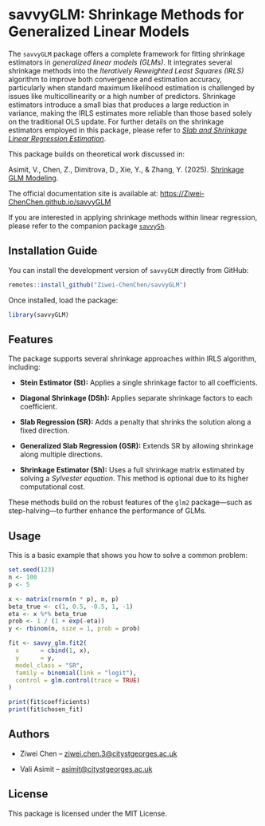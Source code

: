 # savvyGLM: Shrinkage Methods for Generalized Linear Models

The `savvyGLM` package offers a complete framework for fitting shrinkage estimators in *generalized linear models (GLMs)*. It integrates several shrinkage methods into the *Iteratively Reweighted Least Squares (IRLS)* algorithm to improve both convergence and estimation accuracy, particularly when standard maximum likelihood estimation is challenged by issues like multicollinearity or a high number of predictors. Shrinkage estimators introduce a small bias that produces a large reduction in variance, making the IRLS estimates more reliable than those based solely on the traditional OLS update. For further details on the shrinkage estimators employed in this package, please refer to [*Slab and Shrinkage Linear Regression Estimation*](https://openaccess.city.ac.uk/id/eprint/35005/).

This package builds on theoretical work discussed in:

Asimit, V., Chen, Z., Dimitrova, D., Xie, Y., & Zhang, Y. (2025). [Shrinkage GLM Modeling](http//...).

The official documentation site is available at: <https://Ziwei-ChenChen.github.io/savvyGLM>

If you are interested in applying shrinkage methods within linear regression, please refer to the companion package [`savvySh`](https://github.com/Ziwei-ChenChen/savvySh).

## Installation Guide

You can install the development version of `savvyGLM` directly from GitHub:

``` r
remotes::install_github("Ziwei-ChenChen/savvyGLM")
```

Once installed, load the package:

``` r
library(savvyGLM)
```

## Features

The package supports several shrinkage approaches within IRLS algorithm, including:

-   **Stein Estimator (St):** Applies a single shrinkage factor to all coefficients.

-   **Diagonal Shrinkage (DSh):** Applies separate shrinkage factors to each coefficient.

-   **Slab Regression (SR):** Adds a penalty that shrinks the solution along a fixed direction.

-   **Generalized Slab Regression (GSR):** Extends SR by allowing shrinkage along multiple directions.

-   **Shrinkage Estimator (Sh):** Uses a full shrinkage matrix estimated by solving a *Sylvester equation*. This method is optional due to its higher computational cost.

These methods build on the robust features of the `glm2` package—such as step-halving—to further enhance the performance of GLMs.

## Usage

This is a basic example that shows you how to solve a common problem:

``` r
set.seed(123)
n <- 100
p <- 5

x <- matrix(rnorm(n * p), n, p)
beta_true <- c(1, 0.5, -0.5, 1, -1)
eta <- x %*% beta_true
prob <- 1 / (1 + exp(-eta))
y <- rbinom(n, size = 1, prob = prob)

fit <- savvy_glm.fit2(
  x      = cbind(1, x), 
  y      = y,
  model_class = "SR",
  family = binomial(link = "logit"),
  control = glm.control(trace = TRUE)
)

print(fit$coefficients)
print(fit$chosen_fit)
```

## Authors

-   Ziwei Chen – [ziwei.chen.3\@citystgeorges.ac.uk](ziwei.chen.3@citystgeorges.ac.uk)

-   Vali Asimit – [asimit\@citystgeorges.ac.uk](asimit@citystgeorges.ac.uk)

## License

This package is licensed under the MIT License.
